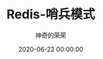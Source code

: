 ---
title: Redis-哨兵模式
date: 2020-06-22 00:00:00
author: 神奇的荣荣
summary: ""
categories: oyr-Redis
tags: 
    - oyr-Redis
    - 中间件
---
